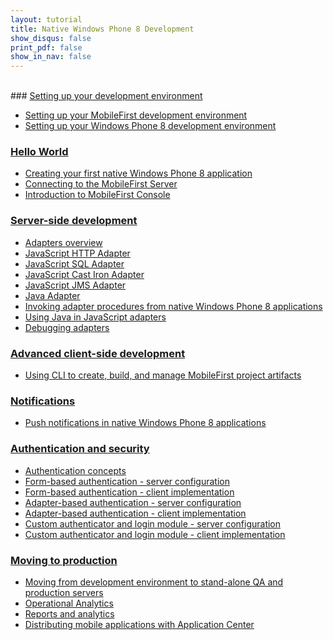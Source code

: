 ```yaml
---
layout: tutorial
title: Native Windows Phone 8 Development
show_disqus: false
print_pdf: false
show_in_nav: false
---
```

<br>
### <a href="../setting-up-your-development-environment/">Setting up your development environment</a>

* <a href="../setting-up-your-development-environment/setting-mobilefirst-development-environment/">Setting up your MobileFirst development environment</a>
* <a href="../setting-up-your-development-environment/setting-windows-phone-8-development-environment">Setting up your Windows Phone 8 development environment</a>

### <a href="../hello-world/">Hello World</a>

* <a href="../hello-world/creating-first-native-windows-phone-8-mobilefirst-application/">Creating your first native Windows Phone 8 application</a>
* <a href="../hello-world/connecting-to-the-mobilefirst-server/">Connecting to the MobileFirst Server</a>
* <a href="../hello-world/mobilefirst-console/">Introduction to MobileFirst Console</a>

### <a href="../server-side-development/">Server-side development</a>

* <a href="../server-side-development/adapter-framework-overview/">Adapters overview</a>
* <a href="../server-side-development/js-http-adapter/">JavaScript HTTP Adapter</a>
* <a href="../server-side-development/js-sql-adapter/">JavaScript SQL Adapter</a>
* <a href="../server-side-development/js-cast-iron-adapter/">JavaScript Cast Iron Adapter</a>
* <a href="../server-side-development/js-jms-adapter/">JavaScript JMS Adapter</a>
* <a href="../server-side-development/java-adapter/">Java Adapter</a>
* <a href="../server-side-development/invoking-adapter-procedures-native-windows-phone-8-applications/">Invoking adapter procedures from native Windows Phone 8 applications</a>
* <a href="../server-side-development/using-java-adapters/">Using Java in JavaScript adapters</a>
* <a href="../server-side-development/debugging-adapters/">Debugging adapters</a>

### <a href="../advanced-client-side-development/">Advanced client-side development</a>

* <a href="../advanced-client-side-development/using-cli-create-build-manage-project-artifacts/">Using CLI to create, build, and manage MobileFirst project artifacts</a>

### <a href="../notifications/">Notifications</a>

* <a href="../notifications/push-notifications-native-windows-phone-8-applications/">Push notifications in native Windows Phone 8 applications</a>

### <a href="../authentication-security/">Authentication and security</a>

* <a href="../authentication-security/authentication-concepts/">Authentication concepts</a>
* <a href="../authentication-security/form-based-authentication/">Form-based authentication - server configuration</a>
* <a href="../authentication-security/form-based-authentication/form-based-authentication-native-windows-phone-8-applications/">Form-based authentication - client implementation</a>
* <a href="../authentication-security/adapter-based-authentication/">Adapter-based authentication - server configuration</a>
* <a href="../authentication-security/adapter-based-authentication/adapter-based-authentication-native-windows-phone-8-applications/">Adapter-based authentication - client implementation</a>
* <a href="../authentication-security/custom-authenticator-login-module/">Custom authenticator and login module - server configuration</a>
* <a href="../authentication-security/custom-authenticator-login-module/custom-authenticator-and-login-module-in-native-windows-phone-8-applications/">Custom authenticator and login module - client implementation</a>

### <a href="../moving-production/">Moving to production</a>

* <a href="../moving-production/moving-development-environment-stand-alone-qa-production-servers/">Moving from development environment to stand-alone QA and production servers</a>
* <a href="../moving-production/operational-analytics/">Operational Analytics</a>
* <a href="../moving-production/reports-analytics/">Reports and analytics</a>
* <a href="../moving-production/distributing-mobile-applications-application-center/">Distributing mobile applications with Application Center</a>

